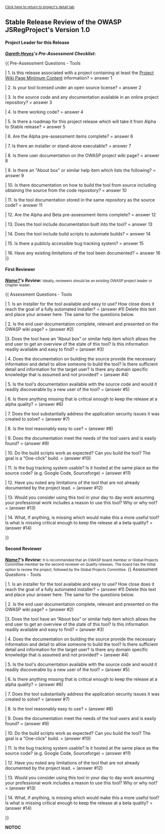 <small>[Click here to return to project's detail
tab](:Projects/JSReg "wikilink")</small>

## Stable Release Review of the OWASP JSRegProject's Version 1.0

#### Project Leader for this Release

***[Gareth Heyes](mailto:gazheyes@gmail.com)'s Pre-Assessment
Checklist:***

{{ Pre-Assessment Questions - Tools

| 1. Is this release associated with a project containing at least the
[Project Wiki Page Minimum
Content](Assessing_Project_Health#Project_Wiki_Page_Minimal_Content "wikilink")
information? = answer 1

| 2. Is your tool licensed under an open source license? = answer 2

| 3. Is the source code and any documentation available in an online
project repository? = answer 3

| 4. Is there working code? = answer 4

| 5. Is there a roadmap for this project release which will take it from
Alpha to Stable release? = answer 5

| 6. Are the Alpha pre-assessment items complete? = answer 6

| 7. Is there an installer or stand-alone executable? = answer 7

| 8. Is there user documentation on the OWASP project wiki page? =
answer 8

| 9. Is there an "About box" or similar help item which lists the
following? = answer 9

| 10. Is there documentation on how to build the tool from source
including obtaining the source from the code repository? = answer 10

| 11. Is the tool documentation stored in the same repository as the
source code? = answer 11

| 12. Are the Alpha and Beta pre-assessment items complete? = answer 12

| 13. Does the tool include documentation built into the tool? = answer
13

| 14. Does the tool include build scripts to automate builds? = answer
14

| 15. Is there a publicly accessible bug tracking system? = answer 15

| 16. Have any existing limitations of the tool been documented? =
answer 16 }}

#### First Reviewer

***[Name?](mailto:name@name)'s Review:***
<small>Ideally, reviewers should be an existing OWASP project leader or
chapter leader.</small>

{{ Assessment Questions - Tools

| 1. Is an installer for the tool available and easy to use? How close
does it reach the goal of a fully automated installer? = (answer \#1)
Delete this text and place your answer here. The same for the questions
below.

| 2. Is the end user documentation complete, relevant and presented on
the OWASP wiki page? = (answer \#2)

|3. Does the tool have an “About box” or similar help item which allows
the end user to get an overview of the state of this tool? Is this
information readily available and easy to find? = (answer \#3)

| 4. Does the documentation on building the source provide the necessary
information and detail to allow someone to build the tool? Is there
sufficient detail and information for the target user? Is there any
domain specific knowledge that is assumed and not provided? = (answer
\#4)

| 5. Is the tool's documentation available with the source code and
would it readily discoverable by a new user of the tool? = (answer \#5)

| 6. Is there anything missing that is critical enough to keep the
release at a alpha quality? = (answer \#6)

| 7. Does the tool substantially address the application security issues
it was created to solve? = (answer \#7)

| 8. Is the tool reasonably easy to use? = (answer \#8)

| 9. Does the documentation meet the needs of the tool users and is
easily found? = (answer \#9)

| 10. Do the build scripts work as expected? Can you build the tool? The
goal is a “One-click” build. = (answer \#10)

| 11. Is the bug tracking system usable? Is it hosted at the same place
as the source code? (e.g. Google Code, Sourceforge) = (answer \#11)

| 12. Have you noted any limitations of the tool that are not already
documented by the project lead. = (answer \#12)

| 13. Would you consider using this tool in your day to day work
assuming your professional work includes a reason to use this tool? Why
or why not? = (answer \#13)

| 14. What, if anything, is missing which would make this a more useful
tool? Is what is missing critical enough to keep the release at a beta
quality? = (answer \#14)

}}

#### Second Reviewer

***[Name?](mailto:name@name)'s Review:***
<small>It is recommended that an OWASP board member or Global Projects
Committee member be the second reviewer on Quality releases. The board
has the initial option to review the project, followed by the Global
Projects Committee.</small> {{ Assessment Questions - Tools

| 1. Is an installer for the tool available and easy to use? How close
does it reach the goal of a fully automated installer? = (answer \#1)
Delete this text and place your answer here. The same for the questions
below.

| 2. Is the end user documentation complete, relevant and presented on
the OWASP wiki page? = (answer \#2)

|3. Does the tool have an “About box” or similar help item which allows
the end user to get an overview of the state of this tool? Is this
information readily available and easy to find? = (answer \#3)

| 4. Does the documentation on building the source provide the necessary
information and detail to allow someone to build the tool? Is there
sufficient detail and information for the target user? Is there any
domain specific knowledge that is assumed and not provided? = (answer
\#4)

| 5. Is the tool's documentation available with the source code and
would it readily discoverable by a new user of the tool? = (answer \#5)

| 6. Is there anything missing that is critical enough to keep the
release at a alpha quality? = (answer \#6)

| 7. Does the tool substantially address the application security issues
it was created to solve? = (answer \#7)

| 8. Is the tool reasonably easy to use? = (answer \#8)

| 9. Does the documentation meet the needs of the tool users and is
easily found? = (answer \#9)

| 10. Do the build scripts work as expected? Can you build the tool? The
goal is a “One-click” build. = (answer \#10)

| 11. Is the bug tracking system usable? Is it hosted at the same place
as the source code? (e.g. Google Code, Sourceforge) = (answer \#11)

| 12. Have you noted any limitations of the tool that are not already
documented by the project lead. = (answer \#12)

| 13. Would you consider using this tool in your day to day work
assuming your professional work includes a reason to use this tool? Why
or why not? = (answer \#13)

| 14. What, if anything, is missing which would make this a more useful
tool? Is what is missing critical enough to keep the release at a beta
quality? = (answer \#14)

}}

__NOTOC__ <headertabs/>